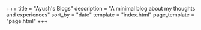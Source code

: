 +++
title = "Ayush's Blogs"
description = "A minimal blog about my thoughts and experiences"
sort_by = "date"
template = "index.html"
page_template = "page.html"
+++
